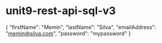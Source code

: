 # unit9-rest-api-sql-v3
 
{
    "firstName": "Memin",
    "lastName": "Silva",
    "emailAddress": "memin@silva.com",
    "password": "mypassword"
}